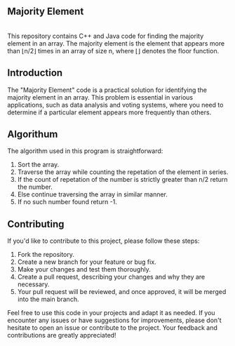 <h2>Majority Element</h2>
<br>
This repository contains C++ and Java code for finding the majority element in an array. The majority element is the element that appears more than ⌊n/2⌋ times in an array of size n, where ⌊⌋ denotes the floor function.
<br>

## Introduction

The "Majority Element" code is a practical solution for identifying the majority element in an array. This problem is essential in various applications, such as data analysis and voting systems, where you need to determine if a particular element appears more frequently than others.
<br>

## Algorithum
The algorithm used in this program is straightforward:<br>

1. Sort the array.<br>
2. Traverse the array while counting the repetation of the element in series.<br>
3. If the count of repetation of the number is strictly greater than n/2 return the number.<br>
4. Else continue traversing the array in similar manner.<br>
5. If no such number found return -1.<br>

## Contributing

If you'd like to contribute to this project, please follow these steps:<br>

1. Fork the repository.<br>
2. Create a new branch for your feature or bug fix.<br>
3. Make your changes and test them thoroughly.<br>
4. Create a pull request, describing your changes and why they are necessary.<br>
5. Your pull request will be reviewed, and once approved, it will be merged into the main branch.<br>

Feel free to use this code in your projects and adapt it as needed. If you encounter any issues or have suggestions for improvements, please don't hesitate to open an issue or contribute to the project. Your feedback and contributions are greatly appreciated!